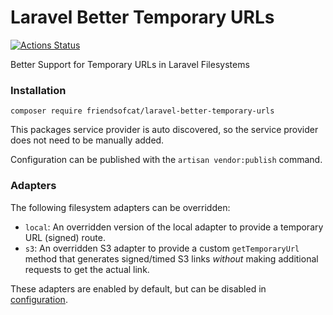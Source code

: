# Laravel Better Temporary URLs

[![Actions Status](https://github.com/friendsofcat/laravel-better-temporary-urls/workflows/CI/badge.svg)](https://github.com/friendsofcat/laravel-better-temporary-urls/actions)

Better Support for Temporary URLs in Laravel Filesystems

### Installation

`composer require friendsofcat/laravel-better-temporary-urls`

This packages service provider is auto discovered, so the service provider does not need to be manually added.

Configuration can be published with the `artisan vendor:publish` command.

### Adapters

The following filesystem adapters can be overridden:

- `local`: An overridden version of the local adapter to provide a temporary URL (signed) route.
- `s3`: An overridden S3 adapter to provide a custom `getTemporaryUrl` method that generates signed/timed S3 links _without_
  making additional requests to get the actual link.

These adapters are enabled by default, but can be disabled in [configuration](https://github.com/friendsofcat/laravel-better-temporary-urls/blob/master/laravel-better-temporary-urls.php).
